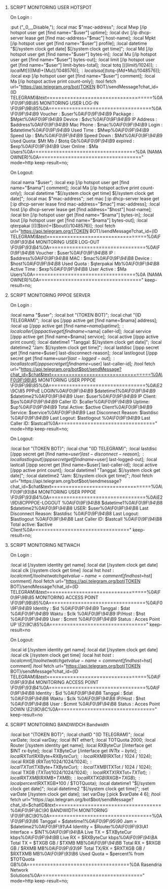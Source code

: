 1. SCRIPT MONITORING USER HOTSPOT
   
    On Login :
   
    :put (",,0,,,,Disable,");
    :local mac $"mac-address";
    :local Mwp [/ip hotspot user get [find name="$user"] uptime];
    :local dvc [/ip dhcp-server lease get [find mac-address="$mac"] host-name];
    :local Mpkt [/ip hotspot user get [find name="$user"] profile];
    :local datetime "$[/system clock get date] $[/system clock get time]";
    :local Md [/ip hotspot user get [find name="$user"] bytes-in];
    :local Mu [/ip hotspot user get [find name="$user"] bytes-out];
    :local limit [/ip hotspot user get [find name="$user"] limit-bytes-total];
    :local totq [(($limit)/1024)];
    :local Mt [((($Md)+($Mu))/1048576)];
    :local sisa [($totq-($Md+$Mu)/1048576)];
    :local exp [/ip hotspot user get [find name="$user"] comment];
    :local Ma [/ip hotspot active print count-only];
    :tool fetch url="https://api.telegram.org/bot(TOKEN BOT)/sendMessage?chat_id=(ID TELEGRAM)&text====================================%0A\F0\9F\9B\85         MONITORING USER LOG-IN        \F0\9F\9B\85%0A===================================%0A\F0\9F\94\B9 Voucher  : $user%0A\F0\9F\94\B9 Package : $Mpkt%0A\F0\9F\94\B9 Device : $dvc%0A\F0\9F\94\B9 IP Address : $address%0A\F0\9F\94\B9 Mac Phone : $mac%0A\F0\9F\94\B9 Login : $datetime%0A\F0\9F\94\B9 Used Time : $Mwp%0A\F0\9F\94\B9 Speed Up : $Mu%0A\F0\9F\94\B9 Speed Down : $Md%0A\F0\9F\94\B9 Used Quota: $Mt Mb / $totq Gb%0A\F0\9F\94\B9 expired : $exp%0A\F0\9F\94\B9 User Online : $Ma Users%0A===================================%0A            (NAMA OWNER)%0A===================================" mode=http keep-result=no;
    
    On Logout:
   
    :local nama "$user";
    :local exp [/ip hotspot user get [find name="$nama"] comment];
    :local Ma [/ip hotspot active print count-only];
    :local datetime "$[/system clock get time] $[/system clock get date]";
    :local mac $"mac-address";
    :set mac [:ip dhcp-server lease get [:ip dhcp-server lease find mac-address="$mac"] mac-address];
    :local host [/ip dhcp-server lease get [find address="$host"] host-name];
    :local bin [/ip hotspot user get [find name="$nama"] bytes-in];
    :local bout [/ip hotspot user get [find name="$nama"] bytes-out];
    :local qterpakai [((($bin)+($bout))/1048576)];
    :tool fetch url="https://api.telegram.org/(TOKEN BOT)/sendMessage?chat_id=(ID TELEGRAM)&text==================================%0A\F0\9F\93\B4   MONITORING USER LOG-OUT   \F0\9F\93\B4%0A=================================%0A\F0\9F\94\B8 Voucher        : $user%0A\F0\9F\94\B8 IP                  : $address%0A\F0\9F\94\B8 MAC              : $mac%0A\F0\9F\94\B8 Device           : $host%0A\F0\9F\94\B8 Used Quota   : $qterpakai Mb%0A\F0\9F\94\B8 Active Time  : $exp%0A\F0\9F\94\B8 User Active   : $Ma Users%0A===================================%0A            (NAMA OWNER)%0A===================================" keep-result=no;





2. SCRIPT MONITORING PPPOE SERVER
   
    On Login :
   
    :local nama "$user";
    :local bot "(TOKEN BOT)";
    :local chat "(ID TELEGRAM)";
    :local ips [/ppp active get [find name=$nama] address];
    :local up [/ppp active get [find name=$nama] uptime];
    :local caller [/ppp active get [find name=$nama] caller-id];
    :local service [/ppp active get [find name=$nama] service];
    :local active [/ppp active print count];
    :local datetime1 "Tanggal: $[/system clock get date]";
    :local datetime2 "Jam: $[/system clock get time]";
    :local lastdisc [/ppp secret get [find name=$user] last-disconnect-reason];
    :local lastlogout [/ppp secret get [find name=$user] last-logged-out];
    :local lastcall [/ppp secret get [find name=$user] last-caller-id];
    /tool fetch url="https://api.telegram.org/bot$bot/sendMessage?chat_id=$chat&text==================================%0A\F0\9F\9B\85 MONITORING USER PPPOE \F0\9F\9B\85%0A=================================%0A\E2\9C\85 PPPoE LOGIN%0A\F0\9F\94\B9 $datetime1%0A\F0\9F\94\B9 $datetime2%0A\F0\9F\94\B9 User: $user%0A\F0\9F\94\B9 IP Client: $ips%0A\F0\9F\94\B9 Caller ID: $caller%0A\F0\9F\94\B9 Uptime: $up%0A\F0\9F\94\B9 Total Active: $active Client%0A\F0\9F\94\B9 Service: $service%0A\F0\9F\94\B9 Last Disconnect Reason: $lastdisc %0A\F0\9F\94\B9 Last Logout: $lastlogout %0A\F0\9F\94\B9 Last Caller ID: $lastcall%0A=================================" mode=http keep-result=no;
    
    On Logout:
   
    :local bot "(TOKEN BOT)";
    :local chat "(ID TELEGRAM)";
    :local lastdisc [/ppp secret get [find name=$user] last-disconnect-reason];
    :local lastlogout [/ppp secret get [find name=$user] last-logged-out];
    :local lastcall [/ppp secret get [find name=$user] last-caller-id];
    :local active [/ppp active print count];
    :local datetime1 "Tanggal: $[/system clock get date]";
    :local datetime2 "Jam: $[/system clock get time]";
    /tool fetch url="https://api.telegram.org/bot$bot/sendmessage\?chat_id=$chat&text==================================%0A\F0\9F\93\B4 MONITORING USER PPPOE \F0\9F\93\B4%0A=================================%0A\E2\9D\8CPPPOE-LOGOUT %0A\F0\9F\94\B8 $datetime1%0A\F0\9F\94\B8 $datetime2%0A\F0\9F\94\B8 USER: $user%0A\F0\9F\94\B8 Last Disconnect Reason: $lastdisc %0A\F0\9F\94\B8 Last Logout: $lastlogout %0A\F0\9F\94\B8 Last Caller ID: $lastcall %0A\F0\9F\94\B8 Total active: $active Client%0A=================================" keep-result=no;


3. SCRIPT MONITORING NETWACH
   
    On Login :
   
    :local id [/system identity get name]
    :local dat [/system clock get date]
    :local clk [/system clock get time]
    :local hst $host
    :local cmnt [/tool netwatch get value-name=comment [find host=$hst] comment]
    /tool fetch url="https://api.telegram.org/bot(TOKEN BOT)/sendMessage?chat_id=(ID TELEGRAM)&text==================================%0A\F0\9F\9B\85 MONITORING ACCESS POINT \F0\9F\9B\85%0A=================================%0A\F0\9F\94\B9 Identity  : $id %0A\F0\9F\94\B9 Tanggal  : $dat %0A\F0\9F\94\B9 Waktu    : $clk %0A\F0\9F\94\B9 IP/Host  : $hst %0A\F0\9F\94\B9 User      : $cmnt %0A\F0\9F\94\B9 Status    : Acces Point UP \E2\9C\85%0A=================================" keep-result=no
    
    On Logout:
   
    :local id [/system identity get name]
    :local dat [/system clock get date]
    :local clk [/system clock get time]
    :local hst $host
    :local cmnt [/tool netwatch get value-name=comment [find host=$hst] comment]
    /tool fetch url="https://api.telegram.org/bot(TOKEN BOT)/sendMessage?chat_id=(ID TELEGRAM)&text==================================%0A\F0\9F\93\B4 MONITORING ACCESS POINT \F0\9F\93\B4%0A=================================%0A\F0\9F\94\B8 Identity  : $id %0A\F0\9F\94\B8 Tanggal  : $dat %0A\F0\9F\94\B8 Waktu    : $clk %0A\F0\9F\94\B8 IP/Host  : $hst %0A\F0\9F\94\B8 User      : $cmnt %0A\F0\9F\94\B8 Status    : Acces Point DOWN \E2\9D\8C%0A=================================" keep-result=no


3. SCRIPT MONITORING BANDWIDCH  Bandwidth
   
    :local bot "(TOKEN BOT)";
    :local chatID "(ID TELEGRAM)";
    :local varDate;
    :local varDay;
    :local INT ether1;
    :local TOTQuota 2000;
    :local Router [/system identity get name];
    :local RXByteCur [/interface get $INT rx-byte];
    :local TXByteCur [/interface get $INT tx-byte];
    :local RXTot ($RXByte+$RXByteCur);
    :local RXMB ($RXTot / 1024 / 1024);
    :local RXGB ($RXTot  / 1024 / 1024 / 1024);
    :local TXTot ($TXByte+$TXByteCur);
    :local TXMB ($TXTot / 1024 / 1024);
    :local TXGB ($TXTot / 1024 / 1024 / 1024);
    :local RXTX ($RXTot+$TXTot);
    :local RXTXMB ($RXMB+$TXMB);
    :local RXTXGB ($RXGB+$TXGB);
    :local percent ($RXTXGB*100 / $TOTQuota);
    :local datetime1 "$[/system clock get date]";
    :local datetime2 "$[/system clock get time]";
    :set varDate [/system clock get date];
    :set varDay [:pick $varDate 4 6];
    /tool fetch url="https://api.telegram.org/bot$bot/sendMessage\?chat_id=$chatID&text====================================%0A\F0\9F\8C\90         BANDWIDTH MONITORING        \F0\9F\8C\90%0A===================================%0A\F0\9F\93\86 Tanggal        = $datetime1%0A\F0\9F\95\90 Jam             = $datetime2%0A\F0\9F\91\A4 Identity        = $Router%0A\F0\9F\93\A1 Interface       = $INT%0A\F0\9F\94\BA Live TX        = $TXByteCur kbps%0A\F0\9F\94\BB Live RX       = $RXByteCur kbps%0A\F0\9F\94\BA Total TX       = $TXGB GB / $TXMB MB%0A\F0\9F\94\BB Total RX      = $RXGB GB / $RXMB MB%0A\F0\9F\93\9F Total TX/RX = $RXTXGB GB / $RXTXMB MB%0A\F0\9F\93\B6 Used Quota   = $percent% from $TOTQuota GB%0A===================================%0A            Rasendria Network Solutions%0A===================================" mode=http keep-result=no;
    
